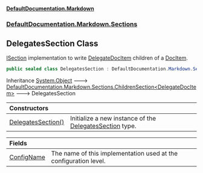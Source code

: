 #### [DefaultDocumentation.Markdown](index.md 'index')
### [DefaultDocumentation.Markdown.Sections](index.md#DefaultDocumentation.Markdown.Sections 'DefaultDocumentation.Markdown.Sections')

## DelegatesSection Class

[ISection](https://github.com/Doraku/DefaultDocumentation/blob/master/documentation/api/ISection.md 'DefaultDocumentation.Api.ISection') implementation to write [DelegateDocItem](https://github.com/Doraku/DefaultDocumentation/blob/master/documentation/api/DelegateDocItem.md 'DefaultDocumentation.Models.Types.DelegateDocItem') children of a [DocItem](https://github.com/Doraku/DefaultDocumentation/blob/master/documentation/api/DocItem.md 'DefaultDocumentation.Models.DocItem').

```csharp
public sealed class DelegatesSection : DefaultDocumentation.Markdown.Sections.ChildrenSection<DefaultDocumentation.Models.Types.DelegateDocItem>
```

Inheritance [System.Object](https://docs.microsoft.com/en-us/dotnet/api/System.Object 'System.Object') &#129106; [DefaultDocumentation.Markdown.Sections.ChildrenSection&lt;](ChildrenSection_T_.md 'DefaultDocumentation.Markdown.Sections.ChildrenSection<T>')[DelegateDocItem](https://github.com/Doraku/DefaultDocumentation/blob/master/documentation/api/DelegateDocItem.md 'DefaultDocumentation.Models.Types.DelegateDocItem')[&gt;](ChildrenSection_T_.md 'DefaultDocumentation.Markdown.Sections.ChildrenSection<T>') &#129106; DelegatesSection

| Constructors | |
| :--- | :--- |
| [DelegatesSection()](DelegatesSection.DelegatesSection().md 'DefaultDocumentation.Markdown.Sections.DelegatesSection.DelegatesSection()') | Initialize a new instance of the [DelegatesSection](DelegatesSection.md 'DefaultDocumentation.Markdown.Sections.DelegatesSection') type. |

| Fields | |
| :--- | :--- |
| [ConfigName](DelegatesSection.ConfigName.md 'DefaultDocumentation.Markdown.Sections.DelegatesSection.ConfigName') | The name of this implementation used at the configuration level. |
